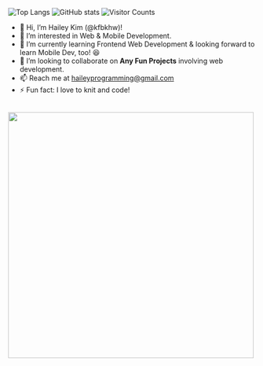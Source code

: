 ![Top Langs](https://github-readme-stats.vercel.app/api/top-langs/?username=kfbkhw&theme=graywhite)
![GitHub stats](https://github-readme-stats.vercel.app/api?username=kfbkhw&show_icons=true&theme=graywhite)
![Visitor Counts](https://visitor-badge.laobi.icu/badge?page_id=kfbkhw)

- 👋 Hi, I’m Hailey Kim (@kfbkhw)!
- 👀 I’m interested in Web & Mobile Development.
- 🌱 I’m currently learning Frontend Web Development & looking forward to learn Mobile Dev, too! 😆
- 💞️ I’m looking to collaborate on **Any Fun Projects** involving web development.
- 📫 Reach me at haileyprogramming@gmail.com
- ⚡ Fun fact: I love to knit and code!
<br>

<img src='https://wakatime.com/share/@018d0f6f-c3e1-4d31-9657-6276f02aff8b/b71740b3-8475-456a-8a57-4716c22cb3d1.svg' width="500" />

<!---
kfbkhw/kfbkhw is a ✨ special ✨ repository because its `README.md` (this file) appears on your GitHub profile.
You can click the Preview link to take a look at your changes.
--->
